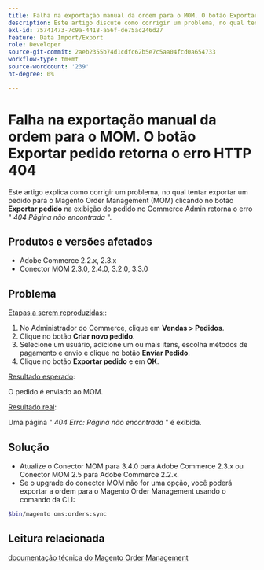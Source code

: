 ```yaml
---
title: Falha na exportação manual da ordem para o MOM. O botão Exportar pedido retorna o erro HTTP 404
description: Este artigo discute como corrigir um problema, no qual tentar exportar um pedido para o Magento Order Management (MOM) clicando no botão **Exportar pedido** na exibição do pedido no Commerce Admin retorna o erro " *404 Página não encontrada*".
exl-id: 75741473-7c9a-4418-a56f-de75ac246d27
feature: Data Import/Export
role: Developer
source-git-commit: 2aeb2355b74d1cdfc62b5e7c5aa04fcd0a654733
workflow-type: tm+mt
source-wordcount: '239'
ht-degree: 0%

---
```


# Falha na exportação manual da ordem para o MOM. O botão Exportar pedido retorna o erro HTTP 404

Este artigo explica como corrigir um problema, no qual tentar exportar um pedido para o Magento Order Management (MOM) clicando no botão **Exportar pedido** na exibição do pedido no Commerce Admin retorna o erro &quot; *404 Página não encontrada* &quot;.

## Produtos e versões afetados

* Adobe Commerce 2.2.x, 2.3.x
* Conector MOM 2.3.0, 2.4.0, 3.2.0, 3.3.0

## Problema

<u>Etapas a serem reproduzidas:</u>:

1. No Administrador do Commerce, clique em **Vendas > Pedidos**.
1. Clique no botão **Criar novo pedido**.
1. Selecione um usuário, adicione um ou mais itens, escolha métodos de pagamento e envio e clique no botão **Enviar Pedido**.
1. Clique no botão **Exportar pedido** e em **OK**.

<u>Resultado esperado</u>:

O pedido é enviado ao MOM.

<u>Resultado real</u>:

Uma página &quot; *404 Erro: Página não encontrada* &quot; é exibida.

## Solução

* Atualize o Conector MOM para 3.4.0 para Adobe Commerce 2.3.x ou Conector MOM 2.5 para Adobe Commerce 2.2.x.
* Se o upgrade do conector MOM não for uma opção, você poderá exportar a ordem para o Magento Order Management usando o comando da CLI:

```bash
$bin/magento oms:orders:sync
```

## Leitura relacionada

[documentação técnica do Magento Order Management](https://commerce-docs.github.io/oms-documentation-archive/)
